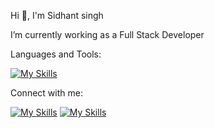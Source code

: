 Hi 👋, I'm Sidhant singh

I’m currently working as a Full Stack Developer

Languages and Tools:

[![My Skills](https://skillicons.dev/icons?i=js,typescript,react,nextjs,aws,nodejs,docker,redis,rabbitmq,postgres,express,mongodb,graphql,tailwind,css,github)](https://skillicons.dev)

Connect with me:

[![My Skills](https://skillicons.dev/icons?i=linkedin)](https://www.linkedin.com/in/sidhant-singh-994b831a9)
[![My Skills](https://skillicons.dev/icons?i=gmail)](mailto:sidhantrc02@gmail.com)





